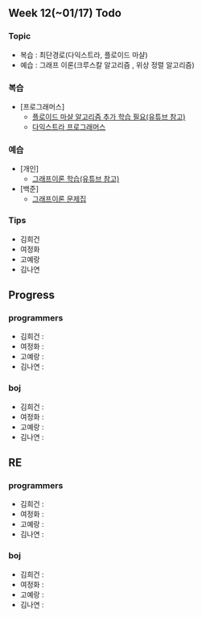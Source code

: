 
## Week 12(~01/17) Todo
### Topic
- 복습 : 최단경로(다익스트라, 플로이드 마샬)
- 예습 : 그래프 이론(크루스칼 알고리즘 , 위상 정렬 알고리즘)

### 복습

- [프로그래머스]
	- [플로이드 마샬 알고리즘 추가 학습 필요(유튜브 참고)](https://www.youtube.com/watch?v=acqm9mM1P6o)
	- [다익스트라 프로그래머스](https://programmers.co.kr/learn/courses/30/parts/14393)
	


### 예습

- [개인]
	- [그래프이론 학습(유튜브 참고)](https://www.youtube.com/watch?v=aOhhNFTIeFI)
- [백준]
	- [그래프이론 문제집](https://www.acmicpc.net/workbook/view/6673)



### Tips

- 김희건
- 여정화
- 고예랑
- 김나연




## Progress

### programmers
- 김희건 : 
- 여정화 : 
- 고예랑 : 
- 김나연 :



### boj
- 김희건 : 			
- 여정화 : 
- 고예랑 :
- 김나연 : 




## RE

### programmers
- 김희건 : 
- 여정화 :
- 고예랑 :
- 김나연 : 



### boj
- 김희건 :
- 여정화 : 
- 고예랑 :
- 김나연 :










